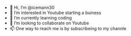 - 👋 Hi, I’m @icemann30
- 👀 I’m interested in Youtube starting a buiness
- 🌱 I’m currently learning coding
- 💞️ I’m looking to collaborate on Youtube
- 📫 One way to reach me is by subscribeing to my channle
